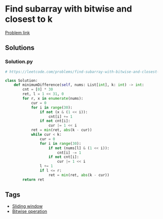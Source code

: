 # Find subarray with bitwise and closest to k

[Problem link](https://leetcode.com/problems/find-subarray-with-bitwise-and-closest-to-k/)

## Solutions


### Solution.py
```py
# https://leetcode.com/problems/find-subarray-with-bitwise-and-closest-to-k/

class Solution:
    def minimumDifference(self, nums: List[int], k: int) -> int:
        cnt = [0] * 30
        ret, l = 1 << 31, 0
        for r, x in enumerate(nums):
            cur = 0
            for i in range(30):
                if not (x & (1 << i)):
                    cnt[i] += 1
                if not cnt[i]:
                    cur |= 1 << i
            ret = min(ret, abs(k - cur))
            while cur < k:
                cur = 0
                for i in range(30):
                    if not (nums[l] & (1 << i)):
                        cnt[i] -= 1
                    if not cnt[i]:
                        cur |= 1 << i
                l += 1
                if l <= r:
                    ret = min(ret, abs(k - cur))
        return ret
```
## Tags

* [Sliding window](/Collections/sliding-window.md#sliding-window)
* [Bitwise operation](/Collections/bitwise-operation.md#bitwise-operation)
